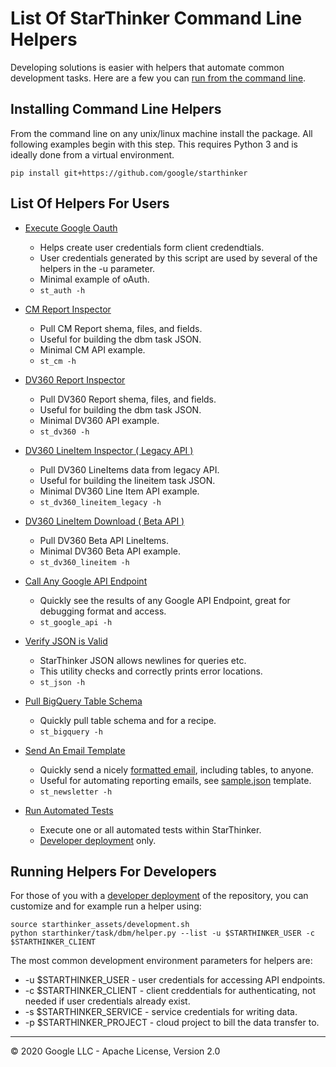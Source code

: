 # List Of StarThinker Command Line Helpers

Developing solutions is easier with helpers that automate common development 
tasks. Here are a few you can [run from the command line](deploy_package.md).  

## Installing Command Line Helpers

From the command line on any unix/linux machine install the package.  All following examples begin with this step.
This requires Python 3 and is ideally done from a virtual environment.

```
pip install git+https://github.com/google/starthinker
```

## List Of Helpers For Users 

- [Execute Google Oauth](../starthinker/auth/helper.py) 
  - Helps create user credentials form client credendtials.
  - User credentials generated by this script are used by several of the helpers in the -u parameter.
  - Minimal example of oAuth.
  - ```st_auth -h```

- [CM Report Inspector](../starthinker/task/dcm/helper.py) 
  - Pull CM Report shema, files, and fields.
  - Useful for building the dbm task JSON.
  - Minimal CM API example.
  - ```st_cm -h```

- [DV360 Report Inspector](../starthinker/task/dbm/helper.py) 
  - Pull DV360 Report shema, files, and fields.
  - Useful for building the dbm task JSON.
  - Minimal DV360 API example.
  - ```st_dv360 -h```

- [DV360 LineItem Inspector ( Legacy API )](../starthinker/task/lineitem/helper.py) 
  - Pull DV360 LineItems data from legacy API.
  - Useful for building the lineitem task JSON.
  - Minimal DV360 Line Item API example.
  - ```st_dv360_lineitem_legacy -h```

- [DV360 LineItem Download ( Beta API )](../starthinker/task/dv360_beta/helper.py) 
  - Pull DV360 Beta API LineItems.
  - Minimal DV360 Beta API example.
  - ```st_dv360_lineitem -h```

- [Call Any Google API Endpoint](../starthinker/task/google_api/helper.py) 
  - Quickly see the results of any Google API Endpoint, great for debugging format and access.
  - ```st_google_api -h```

- [Verify JSON is Valid](../starthinker/script/helper.py) 
  - StarThinker JSON allows newlines for queries etc.
  - This utility checks and correctly prints error locations.
  - ```st_json -h```

- [Pull BigQuery Table Schema](../starthinker/task/bigquery/helper.py) 
  - Quickly pull table schema and for a recipe.
  - ```st_bigquery -h```

- [Send An Email Template](../starthinker/task/newsletter/helper.py) 
  - Quickly send a nicely [formatted email](../starthinker/util/email/template.py), including tables, to anyone.
  - Useful for automating reporting emails, see [sample.json](../starthinker/task/newlsetter/sample.json) template.
  - ```st_newsletter -h```

- [Run Automated Tests](../tests/helper.py) 
  - Execute one or all automated tests within StarThinker.
  - [Developer deployment](deploy_developer.md) only.


## Running Helpers For Developers
For those of you with a [developer deployment](deploy_developer.md) of the repository, you can customize and 
for example run a helper using:

```
source starthinker_assets/development.sh
python starthinker/task/dbm/helper.py --list -u $STARTHINKER_USER -c $STARTHINKER_CLIENT
```

The most common development environment parameters for helpers are:

- -u $STARTHINKER_USER - user credentials for accessing API endpoints.
- -c $STARTHINKER_CLIENT - client creddentials for authenticating, not needed if user credentials already exist.
- -s $STARTHINKER_SERVICE - service credentials for writing data.
- -p $STARTHINKER_PROJECT - cloud project to bill the data transfer to.

---
&copy; 2020 Google LLC - Apache License, Version 2.0

